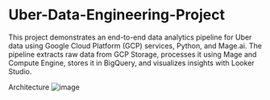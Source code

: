 # Uber-Data-Engineering-Project
This project demonstrates an end-to-end data analytics pipeline for Uber data using Google Cloud Platform (GCP) services, Python, and Mage.ai. The pipeline extracts raw data from GCP Storage, processes it using Mage and Compute Engine, stores it in BigQuery, and visualizes insights with Looker Studio.

Architecture 
![image](https://github.com/user-attachments/assets/224805ce-832f-41e4-a4f8-b60e7d3e2a84)

